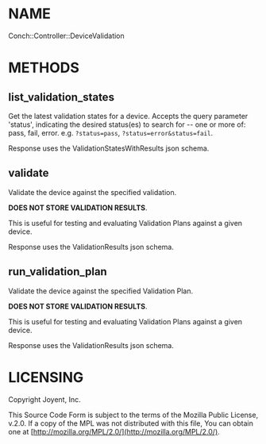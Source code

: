 # NAME

Conch::Controller::DeviceValidation

# METHODS

## list\_validation\_states

Get the latest validation states for a device. Accepts the query parameter 'status',
indicating the desired status(es) to search for -- one or more of: pass, fail, error.
e.g. `?status=pass`, `?status=error&status=fail`.

Response uses the ValidationStatesWithResults json schema.

## validate

Validate the device against the specified validation.

**DOES NOT STORE VALIDATION RESULTS**.

This is useful for testing and evaluating Validation Plans against a given
device.

Response uses the ValidationResults json schema.

## run\_validation\_plan

Validate the device against the specified Validation Plan.

**DOES NOT STORE VALIDATION RESULTS**.

This is useful for testing and evaluating Validation Plans against a given
device.

Response uses the ValidationResults json schema.

# LICENSING

Copyright Joyent, Inc.

This Source Code Form is subject to the terms of the Mozilla Public License,
v.2.0. If a copy of the MPL was not distributed with this file, You can obtain
one at [http://mozilla.org/MPL/2.0/](http://mozilla.org/MPL/2.0/).
